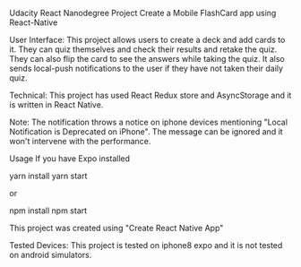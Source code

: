 Udacity React Nanodegree Project
Create a Mobile FlashCard app using React-Native


User Interface:
This project allows users to create a deck and add cards to it. They can quiz themselves and check their results and retake the quiz. They can also flip the card to see the answers while taking the quiz. It also sends local-push notifications to the user if they have not taken their daily quiz.

Technical:
This project has used React Redux store and AsyncStorage and it is written in React Native.

Note: 
The notification throws a notice on iphone devices mentioning "Local Notification is Deprecated on iPhone". The message can be ignored and it won't intervene with the performance.

Usage
If you have Expo installed

yarn install
yarn start

or

npm install
npm start

This project was created using "Create React Native App"

Tested Devices: 
This project is tested on iphone8 expo and it is not tested on android simulators.

